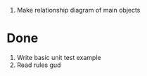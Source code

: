 1. Make relationship diagram of main objects



# Done
1. Write basic unit test example
2. Read rules gud

